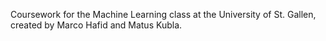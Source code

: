 Coursework for the Machine Learning class at the University of St. Gallen, created by Marco Hafid and Matus Kubla.
